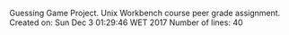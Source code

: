 Guessing Game Project. Unix Workbench course peer grade assignment.
Created on:
Sun Dec  3 01:29:46 WET 2017
Number of lines: 
40

